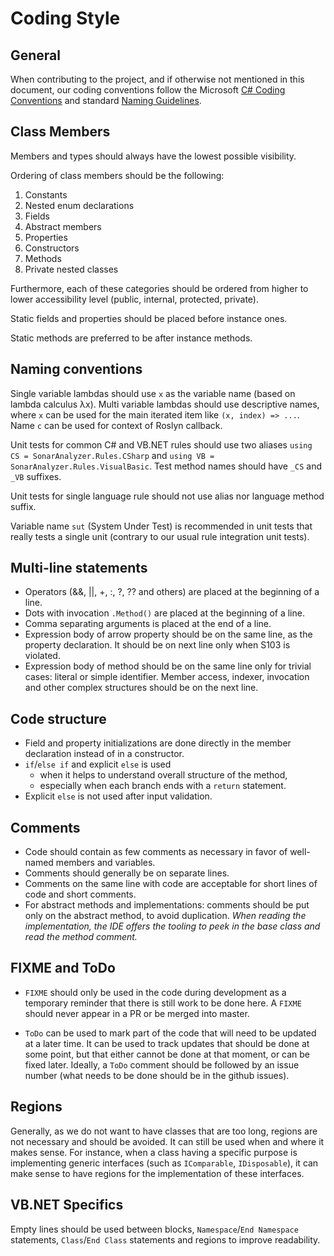 ﻿# Coding Style

## General

When contributing to the project, and if otherwise not mentioned in this document, our coding conventions
follow the Microsoft [C# Coding Conventions](https://docs.microsoft.com/en-us/dotnet/csharp/programming-guide/inside-a-program/coding-conventions)
and standard [Naming Guidelines](https://docs.microsoft.com/en-us/dotnet/standard/design-guidelines/naming-guidelines).

## Class Members

Members and types should always have the lowest possible visibility.

Ordering of class members should be the following:

1. Constants
1. Nested enum declarations
1. Fields
1. Abstract members
1. Properties
1. Constructors
1. Methods 
1. Private nested classes

Furthermore, each of these categories should be ordered from higher to lower accessibility level (public, internal, protected, private).

Static fields and properties should be placed before instance ones. 

Static methods are preferred to be after instance methods.

## Naming conventions

Single variable lambdas should use `x` as the variable name (based on lambda calculus λx). Multi variable lambdas should use descriptive names, where `x` can be used for the main iterated item like `(x, index) => ...`. Name `c` can be used for context of Roslyn callback.

Unit tests for common C# and VB.NET rules should use two aliases `using CS = SonarAnalyzer.Rules.CSharp` and `using VB = SonarAnalyzer.Rules.VisualBasic`. Test method names should have `_CS` and `_VB` suffixes.

Unit tests for single language rule should not use alias nor language method suffix.

Variable name `sut` (System Under Test) is recommended in unit tests that really tests a single unit (contrary to our usual rule integration unit tests).

## Multi-line statements

* Operators (&&, ||, +, :, ?, ?? and others) are placed at the beginning of a line.
* Dots with invocation `.Method()` are placed at the beginning of a line.
* Comma separating arguments is placed at the end of a line.
* Expression body of arrow property should be on the same line, as the property declaration. It should be on next line only when S103 is violated.
* Expression body of method should be on the same line only for trivial cases: literal or simple identifier. Member access, indexer, invocation and other complex structures should be on the next line.

## Code structure

* Field and property initializations are done directly in the member declaration instead of in a constructor.
* `if`/`else if` and explicit `else` is used
  * when it helps to understand overall structure of the method,
  * especially when each branch ends with a `return` statement.
* Explicit `else` is not used after input validation.

## Comments

* Code should contain as few comments as necessary in favor of well-named members and variables.
* Comments should generally be on separate lines.
* Comments on the same line with code are acceptable for short lines of code and short comments.
* For abstract methods and implementations: comments should be put only on the abstract method, to avoid duplication. _When reading the implementation, the IDE offers the tooling to peek in the base class and read the method comment._

## FIXME and ToDo

* `FIXME` should only be used in the code during development as a temporary reminder that there is still work to
be done here. A `FIXME` should never appear in a PR or be merged into master.

* `ToDo` can be used to mark part of the code that will need to be updated at a later time. It can be used to
track updates that should be done at some point, but that either cannot be done at that moment, or can be fixed later.
Ideally, a `ToDo` comment should be followed by an issue number (what needs to be done should be in the github issues).

## Regions

Generally, as we do not want to have classes that are too long, regions are not necessary and should be avoided.
It can still be used when and where it makes sense. For instance, when a class having a specific purpose is
implementing generic interfaces (such as `IComparable`, `IDisposable`), it can make sense to have regions 
for the implementation of these interfaces.

## VB.NET Specifics

Empty lines should be used between blocks, `Namespace`/`End Namespace` statements, `Class`/`End Class` statements
and regions to improve readability.
